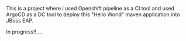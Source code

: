 This is a project where i used Openshift pipeline as a CI tool and used ArgoCD as a DC tool to deploy this "Hello World" maven application into JBoss EAP.

In progress!!....

